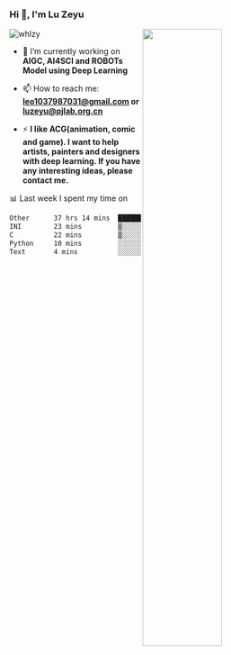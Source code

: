 ### Hi 👋, I'm Lu Zeyu

<img src="https://komarev.com/ghpvc/?username=whlzy&label=Profile%20views&color=0e75b6&style=flat" alt="whlzy" />
<img align="right" width="53%" src="https://github-readme-stats.vercel.app/api?username=whlzy&show_icons=true">

- 🔭 I’m currently working on **AIGC, AI4SCI and ROBOTs Model using Deep Learning**

- 📫 How to reach me: **leo1037987031@gmail.com or luzeyu@pjlab.org.cn**

- ⚡ **I like ACG(animation, comic and game). I want to help artists, painters and designers with deep learning. If you have any interesting ideas, please contact me.**

📊 Last week I spent my time on

<!--START_SECTION:waka-->

```txt
Other      37 hrs 14 mins  ████████████████████████▒   97.28 %
INI        23 mins         ▒░░░░░░░░░░░░░░░░░░░░░░░░   01.00 %
C          22 mins         ▒░░░░░░░░░░░░░░░░░░░░░░░░   00.96 %
Python     10 mins         ░░░░░░░░░░░░░░░░░░░░░░░░░   00.44 %
Text       4 mins          ░░░░░░░░░░░░░░░░░░░░░░░░░   00.22 %
```

<!--END_SECTION:waka-->

